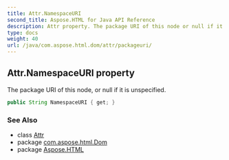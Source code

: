 ```yaml
---
title: Attr.NamespaceURI
second_title: Aspose.HTML for Java API Reference
description: Attr property. The package URI of this node or null if it is unspecified
type: docs
weight: 40
url: /java/com.aspose.html.dom/attr/packageuri/
---
```

## Attr.NamespaceURI property

The package URI of this node, or null if it is unspecified.

```java
public String NamespaceURI { get; }
```

### See Also

* class [Attr](../)
* package [com.aspose.html.Dom](../../attr/)
* package [Aspose.HTML](../../../)
